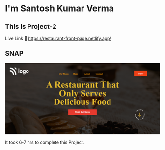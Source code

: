 # I'm Santosh Kumar Verma

## This is Project-2

Live Link 🔗
https://restaurant-front-page.netlify.app/

## SNAP

![SNAP](./Pr-2.png)

It took 6-7 hrs to complete this Project.